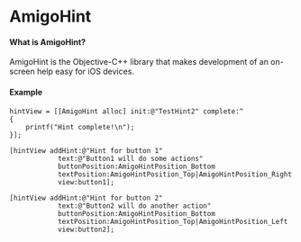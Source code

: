 AmigoHint
=========

#### What is AmigoHint?

AmigoHint is the Objective-C++ library that makes development of an on-screen help easy for iOS devices. 

#### Example
```obj-c
hintView = [[AmigoHint alloc] init:@"TestHint2" complete:^
{
    printf("Hint complete!\n");
}];

[hintView addHint:@"Hint for button 1"
            text:@"Button1 will do some actions"
            buttonPosition:AmigoHintPosition_Bottom
            textPosition:AmigoHintPosition_Top|AmigoHintPosition_Right
            view:button1];

[hintView addHint:@"Hint for button 2"
            text:@"Button2 will do another action"
            buttonPosition:AmigoHintPosition_Bottom
            textPosition:AmigoHintPosition_Top|AmigoHintPosition_Left
            view:button2];
```
